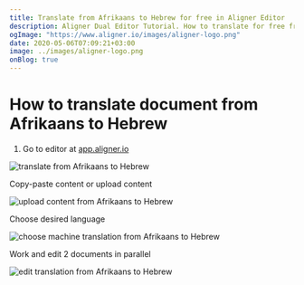 ```yaml
---
title: Translate from Afrikaans to Hebrew for free in Aligner Editor
description: Aligner Dual Editor Tutorial. How to translate for free from Afrikaans to Hebrew. Aligner is multilingual document management platform. 
ogImage: "https://www.aligner.io/images/aligner-logo.png"
date: 2020-05-06T07:09:21+03:00
image: ../images/aligner-logo.png
onBlog: true
---
```


# How to translate document from Afrikaans to Hebrew

1. Go to editor at [app.aligner.io](https://app.aligner.io "Aligner App web page")

![translate from Afrikaans to Hebrew](../aligner-blank-editor.png "translate from Afrikaans to Hebrew")

Copy-paste content or upload content

![upload content from Afrikaans to Hebrew](../aligner-uploaded-document.png "upload content from Afrikaans to Hebrew")

Choose desired language

![choose machine translation from Afrikaans to Hebrew](../aligner-language-dropdown.png "choose machine translation from Afrikaans to Hebrew")

Work and edit 2 documents in parallel

![edit translation from Afrikaans to Hebrew](../aligner-double-sitded-editor.png "edit translation from Afrikaans to Hebrew")

